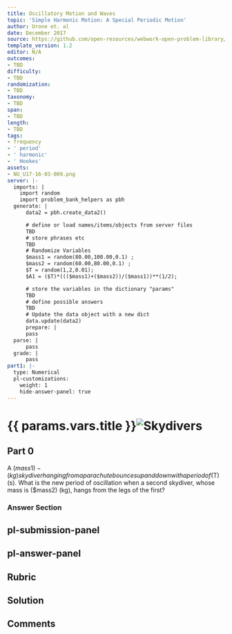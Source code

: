 ```yaml
---
title: Oscillatory Motion and Waves
topic: 'Simple Harmonic Motion: A Special Periodic Motion'
author: Urone et. al
date: December 2017
source: https://github.com/open-resources/webwork-open-problem-library/tree/master/Contrib/BrockPhysics/College_Physics_Urone/16.Oscillatory_Motion_and_Waves/NU_U17-16-03-009.pg
template_version: 1.2
editor: N/A
outcomes:
- TBD
difficulty:
- TBD
randomization:
- TBD
taxonomy:
- TBD
span:
- TBD
length:
- TBD
tags:
- frequency
- ' period'
- ' harmonic'
- ' Hookes'
assets:
- NU_U17-16-03-009.png
server: |-
  imports: |
    import random
    import problem_bank_helpers as pbh
  generate: |
      data2 = pbh.create_data2()

      # define or load names/items/objects from server files
      TBD
      # store phrases etc
      TBD
      # Randomize Variables
      $mass1 = random(80.00,100.00,0.1) ;
      $mass2 = random(60.00,80.00,0.1) ;
      $T = random(1,2,0.01);
      $A1 = ($T)*((($mass1)+($mass2))/($mass1))**(1/2);

      # store the variables in the dictionary "params"
      TBD
      # define possible answers
      TBD
      # Update the data object with a new dict
      data.update(data2)
      prepare: |
      pass
  parse: |
      pass
  grade: |
      pass
part1: |-
  type: Numerical
  pl-customizations:
    weight: 1
    hide-answer-panel: true
---
```


# {{ params.vars.title }}![Skydivers](NU_U17-16-03-009.png)

## Part 0 
A ($mass1)-(kg) skydiver hanging from a parachute bounces up and down with a period of ($T) (s). What is the new period of oscillation when a second skydiver, whose mass is ($mass2) (kg), hangs from the legs of the first? 


### Answer Section 


## pl-submission-panel 


## pl-answer-panel 


## Rubric 


## Solution 


## Comments 


